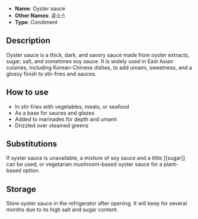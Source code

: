 - **Name**: Oyster sauce
- **Other Names**: 굴소스
- **Type**: Condiment

## Description

Oyster sauce is a thick, dark, and savory sauce made from oyster extracts, sugar, salt, and sometimes soy sauce. It is widely used in East Asian cuisines, including Korean-Chinese dishes, to add umami, sweetness, and a glossy finish to stir-fries and sauces.

## How to use

- In stir-fries with vegetables, meats, or seafood
- As a base for sauces and glazes
- Added to marinades for depth and umami
- Drizzled over steamed greens

## Substitutions

If oyster sauce is unavailable, a mixture of soy sauce and a little [[sugar]] can be used, or vegetarian mushroom-based oyster sauce for a plant-based option.

## Storage

Store oyster sauce in the refrigerator after opening. It will keep for several months due to its high salt and sugar content. 